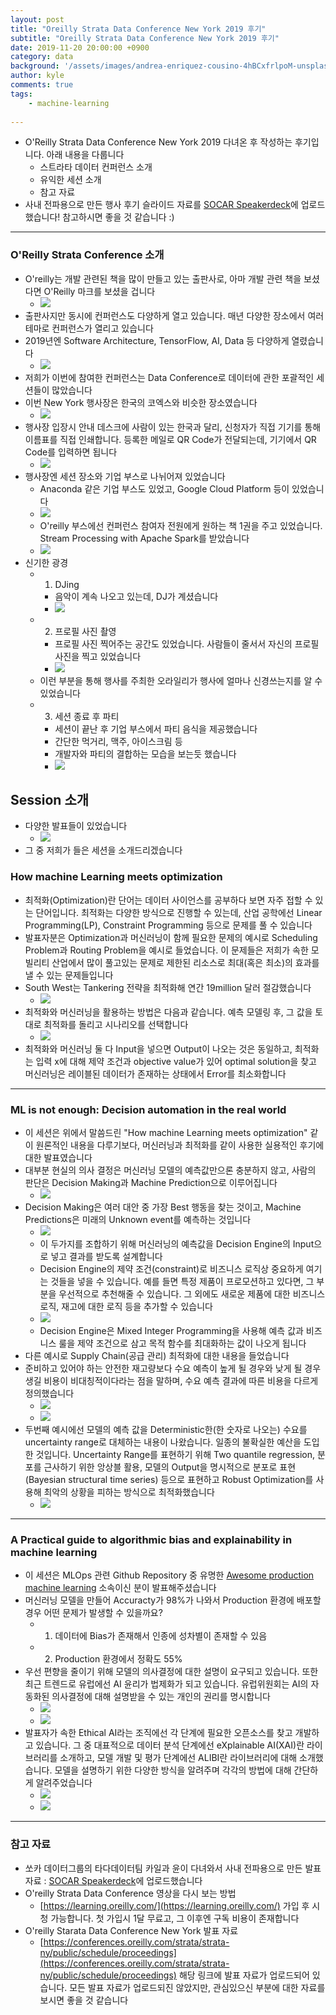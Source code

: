 ```yaml
---
layout: post
title: "Oreilly Strata Data Conference New York 2019 후기"
subtitle: "Oreilly Strata Data Conference New York 2019 후기"
date: 2019-11-20 20:00:00 +0900
category: data
background: '/assets/images/andrea-enriquez-cousino-4hBCxfrlpoM-unsplash.jpg'
author: kyle
comments: true
tags:
    - machine-learning
    
---
```




- O'Reilly Strata Data Conference New York 2019 다녀온 후 작성하는 후기입니다. 아래 내용을 다룹니다
	- 스트라타 데이터 컨퍼런스 소개
	- 유익한 세션 소개
	- 참고 자료
- 사내 전파용으로 만든 행사 후기 슬라이드 자료를 [SOCAR Speakerdeck]()에 업로드했습니다! 참고하시면 좋을 것 같습니다 :)


---


### O'Reilly Strata Conference 소개
- O'reilly는 개발 관련된 책을 많이 만들고 있는 출판사로, 아마 개발 관련 책을 보셨다면 O'Reilly 마크를 보셨을 겁니다
	- <img src="../img/oreilly-strata-2019-review/1.png">
- 출판사지만 동시에 컨퍼런스도 다양하게 열고 있습니다. 매년 다양한 장소에서 여러 테마로 컨퍼런스가 열리고 있습니다
- 2019년엔 Software Architecture, TensorFlow, AI, Data 등 다양하게 열렸습니다
	- <img src="../img/oreilly-strata-2019-review/2.png">
- 저희가 이번에 참여한 컨퍼런스는 Data Conference로 데이터에 관한 포괄적인 세션들이 많았습니다
- 이번 New York 행사장은 한국의 코엑스와 비슷한 장소였습니다
	- <img src="../img/oreilly-strata-2019-review/4.png">
- 행사장 입장시 안내 데스크에 사람이 있는 한국과 달리, 신청자가 직접 기기를 통해 이름표를 직접 인쇄합니다. 등록한 메일로 QR Code가 전달되는데, 기기에서 QR Code를 입력하면 됩니다
	- <img src="../img/oreilly-strata-2019-review/3.png">
- 행사장엔 세션 장소와 기업 부스로 나뉘어져 있었습니다
	- Anaconda 같은 기업 부스도 있었고, Google Cloud Platform 등이 있었습니다
	- <img src="../img/oreilly-strata-2019-review/5.png">
	- O'reilly 부스에선 컨퍼런스 참여자 전원에게 원하는 책 1권을 주고 있었습니다. Stream Processing with Apache Spark를 받았습니다
	- <img src="../img/oreilly-strata-2019-review/6.png">
- 신기한 광경
	- 1) DJing
		- 음악이 계속 나오고 있는데, DJ가 계셨습니다
		- <img src="../img/oreilly-strata-2019-review/7.png"> 
	- 2) 프로필 사진 촬영
		- 프로필 사진 찍어주는 공간도 있었습니다. 사람들이 줄서서 자신의 프로필 사진을 찍고 있었습니다
		- <img src="../img/oreilly-strata-2019-review/8.png">
	- 이런 부분을 통해 행사를 주최한 오라일리가 행사에 얼마나 신경쓰는지를 알 수 있었습니다
	- 3) 세션 종료 후 파티
		- 세션이 끝난 후 기업 부스에서 파티 음식을 제공했습니다
		- 간단한 먹거리, 맥주, 아이스크림 등
		- 개발자와 파티의 결합하는 모습을 보는듯 했습니다
		- <img src="../img/oreilly-strata-2019-review/9.png">


## Session 소개
- 다양한 발표들이 있었습니다
	- <img src="../img/oreilly-strata-2019-review/10.png">
- 그 중 저희가 들은 세션을 소개드리겠습니다


### How machine Learning meets optimization
- 최적화(Optimization)란 단어는 데이터 사이언스를 공부하다 보면 자주 접할 수 있는 단어입니다. 최적화는 다양한 방식으로 진행할 수 있는데, 산업 공학에선 Linear Programming(LP), Constraint Programming 등으로 문제를 풀 수 있습니다
- 발표자분은 Optimization과 머신러닝이 함께 필요한 문제의 예시로 Scheduling Problem과 Routing Problem을 예시로 들었습니다. 이 문제들은 저희가 속한 모빌리티 산업에서 많이 풀고있는 문제로 제한된 리소스로 최대(혹은 최소)의 효과를 낼 수 있는 문제들입니다
- South West는 Tankering 전략을 최적화해 연간 19million 달러 절감했습니다
	- <img src="../img/oreilly-strata-2019-review/11.png">
- 최적화와 머신러닝을 활용하는 방법은 다음과 같습니다. 예측 모델링 후, 그 값을 토대로 최적화를 돌리고 시나리오를 선택합니다
	- <img src="../img/oreilly-strata-2019-review/12.png">
- 최적화와 머신러닝 둘 다 Input을 넣으면 Output이 나오는 것은 동일하고, 최적화는 입력 x에 대해 제약 조건과 objective value가 있어 optimal solution을 찾고 머신러닝은 레이블된 데이터가 존재하는 상태에서 Error를 최소화합니다


---

### ML is not enough: Decision automation in the real world
- 이 세션은 위에서 말씀드린 "How machine Learning meets optimization" 같이 원론적인 내용을 다루기보다, 머신러닝과 최적화를 같이 사용한 실용적인 후기에 대한 발표였습니다
- 대부분 현실의 의사 결정은 머신러닝 모델의 예측값만으론 충분하지 않고, 사람의 판단은 Decision Making과 Machine Prediction으로 이루어집니다
	- <img src="../img/oreilly-strata-2019-review/13.png">
- Decision Making은 여러 대안 중 가장 Best 행동을 찾는 것이고, Machine Predictions은 미래의 Unknown event를 예측하는 것입니다
	- <img src="../img/oreilly-strata-2019-review/14.png"> 
	- 이 두가지를 조합하기 위해 머신러닝의 예측값을 Decision Engine의 Input으로 넣고 결과를 받도록 설계합니다
	- Decision Engine의 제약 조건(constraint)로 비즈니스 로직상 중요하게 여기는 것들을 넣을 수 있습니다. 예를 들면 특정 제품이 프로모션하고 있다면, 그 부분을 우선적으로 추천해줄 수 있습니다. 그 외에도 새로운 제품에 대한 비즈니스 로직, 재고에 대한 로직 등을 추가할 수 있습니다
	- <img src="../img/oreilly-strata-2019-review/15.png">
	- Decision Engine은 Mixed Integer Programming을 사용해 예측 값과 비즈니스 룰을 제약 조건으로 삼고 목적 함수를 최대화하는 값이 나오게 됩니다
- 다른 예시로 Supply Chain(공급 관리) 최적화에 대한 내용을 들었습니다
- 준비하고 있어야 하는 안전한 재고량보다 수요 예측이 높게 될 경우와 낮게 될 경우 생길 비용이 비대칭적이다라는 점을 말하며, 수요 예측 결과에 따른 비용을 다르게 정의했습니다
	- <img src="../img/oreilly-strata-2019-review/16.png">
	- <img src="../img/oreilly-strata-2019-review/17.png">
- 두번째 예시에선 모델의 예측 값을 Deterministic한(한 숫자로 나오는) 수요를 uncertainty range로 대체하는 내용이 나왔습니다. 일종의 불확실한 예산을 도입한 것입니다. Uncertainty Range를 표현하기 위해 Two quantile regression, 분포를 근사하기 위한 앙상블 활용, 모델의 Output을 명시적으로 분포로 표현(Bayesian structural time series) 등으로 표현하고 Robust Optimization를 사용해 최악의 상황을 피하는 방식으로 최적화했습니다
	- <img src="../img/oreilly-strata-2019-review/18.png">

---


### A Practical guide to algorithmic bias and explainability in machine learning
- 이 세션은 MLOps 관련 Github Repository 중 유명한 [Awesome production machine learning](https://github.com/EthicalML/awesome-production-machine-learning) 소속이신 분이 발표해주셨습니다
- 머신러닝 모델을 만들어 Accuracty가 98%가 나와서 Production 환경에 배포할 경우 어떤 문제가 발생할 수 있을까요?
	- 1) 데이터에 Bias가 존재해서 인종에 성차별이 존재할 수 있음 
	- 2) Production 환경에서 정확도 55%
- 우선 편향을 줄이기 위해 모델의 의사결정에 대한 설명이 요구되고 있습니다. 또한 최근 트렌드로 유럽에선 AI 윤리가 법제화가 되고 있습니다. 유럽위원회는 AI의 자동화된 의사결정에 대해 설명받을 수 있는 개인의 권리를 명시합니다
	- <img src="../img/oreilly-strata-2019-review/19.png">
	- <img src="../img/oreilly-strata-2019-review/20.png">
- 발표자가 속한 Ethical AI라는 조직에선 각 단계에 필요한 오픈소스를 찾고 개발하고 있습니다. 그 중 대표적으로 데이터 분석 단계에선 eXplainable AI(XAI)란 라이브러리를 소개하고, 모델 개발 및 평가 단계에선 ALIBI란 라이브러리에 대해 소개했습니다. 모델을 설명하기 위한 다양한 방식을 알려주며 각각의 방법에 대해 간단하게 알려주었습니다
	- <img src="../img/oreilly-strata-2019-review/21.png">
	- <img src="../img/oreilly-strata-2019-review/22.png">

---


### 참고 자료
- 쏘카 데이터그룹의 타다데이터팀 카일과 윤이 다녀와서 사내 전파용으로 만든 발표 자료 : [SOCAR Speakerdeck]()에 업로드했습니다
- O'reilly Strata Data Conference 영상을 다시 보는 방법
	- [https://learning.oreilly.com/](https://learning.oreilly.com/) 가입 후 시청 가능합니다. 첫 가입시 1달 무료고, 그 이후엔 구독 비용이 존재합니다
- O'reilly Starata Data Conference New York 발표 자료
	- [https://conferences.oreilly.com/strata/strata-ny/public/schedule/proceedings](https://conferences.oreilly.com/strata/strata-ny/public/schedule/proceedings) 해당 링크에 발표 자료가 업로드되어 있습니다. 모든 발표 자료가 업로드되진 않았지만, 관심있으신 부분에 대한 자료를 보시면 좋을 것 같습니다



